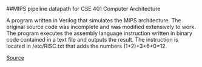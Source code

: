 ##MIPS pipeline datapath for CSE 401 Computer Architecture

A program written in Verilog that simulates the MIPS architecture. The original source code was incomplete and was modified extensively to work. The program executes the assembly language instruction written in binary code contained in a text file and outputs the result.
The instruction is located in /etc/RISC.txt that adds the numbers (1+2)+3+6+0=12.

[Source](http://www.cse.csusb.edu/egomez/cs401/manual/Georgiou-verilog.pdf)
